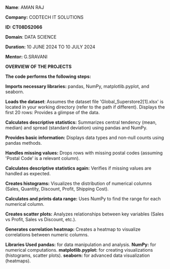 **Name**: AMAN RAJ

**Company:** CODTECH IT SOLUTIONS

**ID: CT08DS2066**

**Domain**: DATA SCIENCE

**Duration:** 10 JUNE 2024 TO 10 JULY 2024

**Mentor:** G.SRAVANI

**OVERVIEW OF THE PROJECTS**

**The code performs the following steps:**

**Imports necessary libraries:**
pandas, NumPy, matplotlib.pyplot, and seaborn.

**Loads the dataset**: 
Assumes the dataset file 'Global_Superstore2[1].xlsx' is located in your working directory (refer to the path if different).
Displays the first 20 rows: Provides a glimpse of the data.

**Calculates descriptive statistics:**
Summarizes central tendency (mean, median) and spread (standard deviation) using pandas and NumPy.

**Provides basic information:** 
Displays data types and non-null counts using pandas methods.

**Handles missing values:**
Drops rows with missing postal codes (assuming 'Postal Code' is a relevant column).

**Calculates descriptive statistics again:** 
Verifies if missing values are handled as expected.

**Creates histograms:** 
Visualizes the distribution of numerical columns (Sales, Quantity, Discount, Profit, Shipping Cost).

**Calculates and prints data range:**
Uses NumPy to find the range for each numerical column.

**Creates scatter plots:**
Analyzes relationships between key variables (Sales vs Profit, Sales vs Discount, etc.).

**Generates correlation heatmap:**
Creates a heatmap to visualize correlations between numeric columns.

**Libraries Used**
**pandas:** for data manipulation and analysis.
**NumPy:** for numerical computations.
**matplotlib.pyplot:** for creating visualizations (histograms, scatter plots).
**seaborn:** for advanced data visualization (heatmaps).
